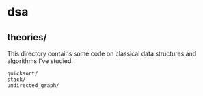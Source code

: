 # dsa

## theories/
This directory contains some code on classical data structures and algorithms I've studied.

```
quicksort/
stack/
undirected_graph/
```